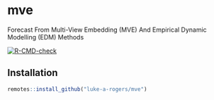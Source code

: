 # mve
Forecast From Multi-View Embedding (MVE) And Empirical Dynamic Modelling (EDM) Methods

<!-- badges: start -->
[![R-CMD-check](https://github.com/luke-a-rogers/mve/workflows/R-CMD-check/badge.svg)](https://github.com/luke-a-rogers/mve/actions)
<!-- badges: end -->

## Installation

``` r
remotes::install_github("luke-a-rogers/mve")
```
